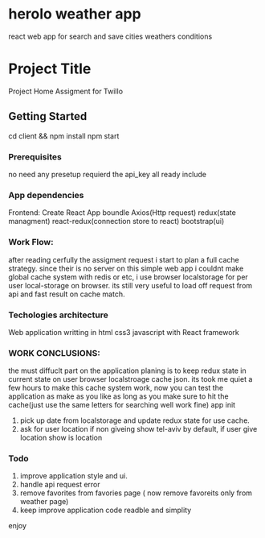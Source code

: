 # herolo weather app
react web app for search and save cities weathers conditions
# Project Title

Project Home Assigment for Twillo  

## Getting Started

  cd client &&
  npm install
  npm start

### Prerequisites
no need any presetup requierd the api_key all ready include
### App dependencies
Frontend: 
Create React App boundle Axios(Http request) 
redux(state managment) react-redux(connection store to react)
bootstrap(ui)

### Work Flow: 
after reading cerfully the assigment request i start to plan a full cache strategy.
since their is no server on this simple web app i couldnt make global cache system with redis or etc, i use browser localstorage for per user local-storage on browser. its still very useful to load off request from api and fast result on cache match.

### Techologies architecture
Web application writting in html css3 javascript with React framework

### WORK CONCLUSIONS:
the must diffuclt part on the application planing is to keep redux state in current state on user browser localstroage cache json.
its took me quiet a few hours to make this cache system work, now you can test the application as make as you like as long as you make sure to hit the cache(just use the same letters for searching well work fine)
app init
1. pick up date from localstorage and update redux state for use cache.
2. ask for user location if non giveing show tel-aviv by default, if user give location show is location 
### Todo
1. improve application style and ui.
2. handle api request error  
3. remove favorites from favories page ( now remove favoreits only from weather page)
4. keep improve application code readble and simplity

enjoy

